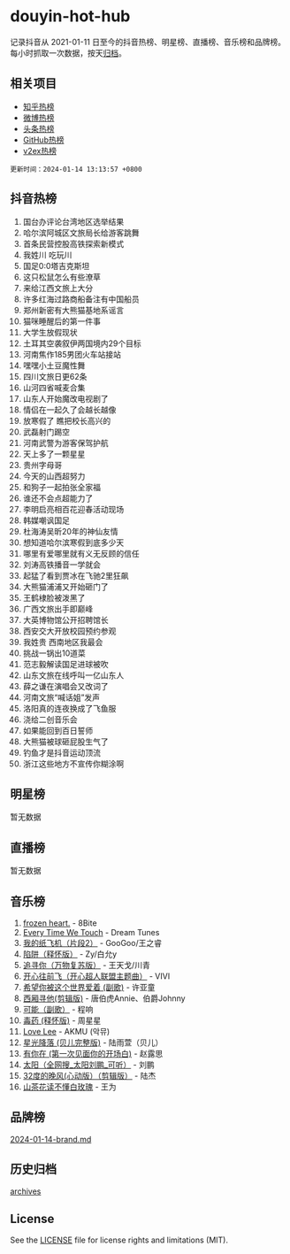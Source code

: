# douyin-hot-hub

记录抖音从 2021-01-11 日至今的抖音热榜、明星榜、直播榜、音乐榜和品牌榜。每小时抓取一次数据，按天[归档](archives)。

## 相关项目

- [知乎热榜](https://github.com/lonnyzhang423/zhihu-hot-hub)
- [微博热榜](https://github.com/lonnyzhang423/weibo-hot-hub)
- [头条热榜](https://github.com/lonnyzhang423/toutiao-hot-hub)
- [GitHub热榜](https://github.com/lonnyzhang423/github-hot-hub)
- [v2ex热榜](https://github.com/lonnyzhang423/v2ex-hot-hub)


`更新时间：2024-01-14 13:13:57 +0800`

## 抖音热榜

1. 国台办评论台湾地区选举结果
1. 哈尔滨阿城区文旅局长给游客跳舞
1. 首条民营控股高铁探索新模式
1. 我姓川 吃玩川
1. 国足0:0塔吉克斯坦
1. 这只松鼠怎么有些潦草
1. 来给江西文旅上大分
1. 许多红海过路商船备注有中国船员
1. 郑州新密有大熊猫基地系谣言
1. 猫咪睡醒后的第一件事
1. 大学生放假现状
1. 土耳其空袭叙伊两国境内29个目标
1. 河南焦作185男团火车站接站
1. 嘿嘿小土豆魔性舞
1. 四川文旅日更62条
1. 山河四省喊麦合集
1. 山东人开始魔改电视剧了
1. 情侣在一起久了会越长越像
1. 放寒假了 瞧把校长高兴的
1. 武磊射门踢空
1. 河南武警为游客保驾护航
1. 天上多了一颗星星
1. 贵州字母哥
1. 今天的山西超努力
1. 和狗子一起拍张全家福
1. 谁还不会点超能力了
1. 李明启亮相百花迎春活动现场
1. 韩媒嘲讽国足
1. 杜海涛吴昕20年的神仙友情
1. 想知道哈尔滨寒假到底多少天
1. 哪里有爱哪里就有义无反顾的信任
1. 刘涛高铁播音一学就会
1. 起猛了看到贾冰在飞驰2里狂飙
1. 大熊猫浦浦又开始砸门了
1. 王鹤棣脸被泼黑了
1. 广西文旅出手即巅峰
1. 大英博物馆公开招聘馆长
1. 西安交大开放校园预约参观
1. 我姓贵 西南地区我最会
1. 挑战一锅出10道菜
1. 范志毅解读国足进球被吹
1. 山东文旅在线呼叫一亿山东人
1. 薛之谦在演唱会又改词了
1. 河南文旅“喊话姐”发声
1. 洛阳真的连夜换成了飞鱼服
1. 浇给二创音乐会
1. 如果能回到百日誓师
1. 大熊猫被球砸屁股生气了
1. 钓鱼才是抖音运动顶流
1. 浙江这些地方不宣传你糊涂啊

## 明星榜

暂无数据

## 直播榜

暂无数据

## 音乐榜

1. [frozen heart.](https://sf3-cdn-tos.douyinstatic.com/obj/tos-cn-ve-2774/oIIWJfyjIACZA9zQMtnJ6hQQhFC4vhCupoRBsO) - 8Bite
1. [Every Time We Touch](https://sf3-cdn-tos.douyinstatic.com/obj/tos-cn-ve-2774/ogN6lUKQeBBfEVhIOMikG1CcJjugxk1tztZyhP) - Dream Tunes
1. [我的纸飞机（片段2）](https://sf86-cdn-tos.douyinstatic.com/obj/tos-cn-ve-2774/oM2ZrKcg2CD5AeRB2gkeXOFB1IxAGJdZPazYHf) - GooGoo/王之睿
1. [陷阱（释怀版）](https://sf86-cdn-tos.douyinstatic.com/obj/tos-cn-ve-2774/oE8C21LeZrzKLDFfQYgMzx4GAIHageG5IzayY7) - Zy/白允y
1. [追寻你（万物复苏版）](https://sf3-cdn-tos.douyinstatic.com/obj/tos-cn-ve-2774/oYeAZJsbjIDit9APmBg8u6uDUQnHmoCf3gbo74) - 王天戈/川青
1. [开心往前飞（开心超人联盟主题曲）](https://sf6-cdn-tos.douyinstatic.com/obj/tos-cn-ve-2774/9d8fb7c82cf1421fb93a9fe925275e0a) - VIVI
1. [希望你被这个世界爱着 (副歌)](https://sf86-cdn-tos.douyinstatic.com/obj/tos-cn-ve-2774/oUHCmWQfZlE3QQBKBeD8rCFLpJzPgCpImhsxMt) - 许亚童
1. [西厢寻他(剪辑版)](https://sf6-cdn-tos.douyinstatic.com/obj/tos-cn-ve-2774/oUsAVfAQKlRNxEv5qxvIB8o5qmIWUcXbzJKJhw) - 唐伯虎Annie、伯爵Johnny
1. [可能（副歌）](https://sf3-cdn-tos.douyinstatic.com/obj/tos-cn-ve-2774/cde1731888894259b333569393c2fb51) - 程响
1. [毒药 (释怀版)](https://sf86-cdn-tos.douyinstatic.com/obj/tos-cn-ve-2774/oYILMEAzspdZBIzy4frJNB8ZHPHWAhiwowd4Ad) - 周星星
1. [Love Lee](https://sf6-cdn-tos.douyinstatic.com/obj/tos-cn-ve-2774/o05GbkJGbCBTdDnMtB0fwOYgkeZp23vrWQDQBS) - AKMU (악뮤)
1. [星光降落 (贝儿完整版)](https://sf6-cdn-tos.douyinstatic.com/obj/tos-cn-ve-2774/okwB9hAwyAtsFFkFBzAX1hOOfQuIoMNs0W2Mwr) - 陆雨萱（贝儿）
1. [有你在 (第一次见面你的开场白)](https://sf86-cdn-tos.douyinstatic.com/obj/tos-cn-ve-2774/oAthrQ3ClJBfI57uBoFEgNDYtNCZ0TSYQQfxQ0) - 赵露思
1. [太阳（全网搜_太阳刘鹏_可听）](https://sf86-cdn-tos.douyinstatic.com/obj/tos-cn-ve-2774/ogWbyIQnlBFImVbeDocRdCIYtBHlbJXgfZMvgz) - 刘鹏
1. [32度的晚风(心动版）（剪辑版）](https://sf86-cdn-tos.douyinstatic.com/obj/tos-cn-ve-2774/owNyabsyWdzUulxhoJfK8IBXgp0UMQAHpvGh2B) - 陆杰
1. [山茶花读不懂白玫瑰](https://sf86-cdn-tos.douyinstatic.com/obj/tos-cn-ve-2774/osfn8B7DktrRHEPJgPCfDbw7QDQEkwC16BxZg9) - 王为

## 品牌榜

[2024-01-14-brand.md](archives/2024-01-14-brand.md)

## 历史归档

[archives](archives)

## License

See the [LICENSE](LICENSE) file for license rights and limitations (MIT).
